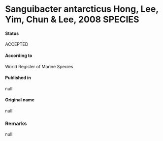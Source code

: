 # Sanguibacter antarcticus Hong, Lee, Yim, Chun & Lee, 2008 SPECIES

#### Status
ACCEPTED

#### According to
World Register of Marine Species

#### Published in
null

#### Original name
null

### Remarks
null